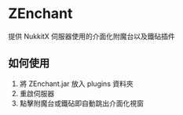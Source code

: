 # ZEnchant
提供 NukkitX 伺服器使用的介面化附魔台以及鐵砧插件

## 如何使用
1. 將 ZEnchant.jar 放入 plugins 資料夾
2. 重啟伺服器
3. 點擊附魔台或鐵砧即自動跳出介面化視窗
